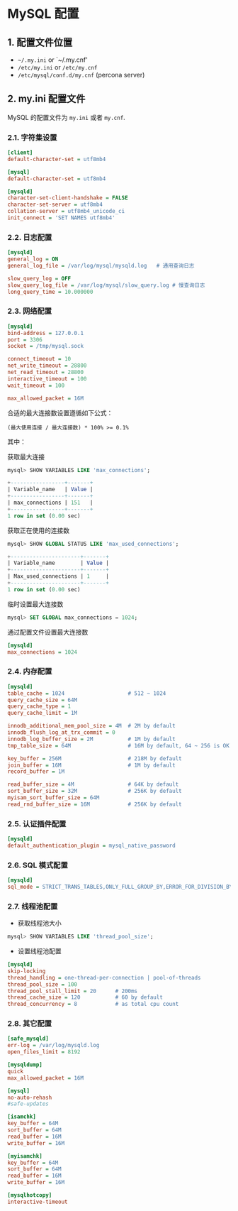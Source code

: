 # MySQL 配置

## 1. 配置文件位置

- `~/.my.ini` or `~/.my.cnf'
- `/etc/my.ini` or `/etc/my.cnf`
- `/etc/mysql/conf.d/my.cnf` (percona server)

## 2. my.ini 配置文件

MySQL 的配置文件为 `my.ini` 或者 `my.cnf`.

### 2.1. 字符集设置

```ini
[client]
default-character-set = utf8mb4

[mysql]
default-character-set = utf8mb4

[mysqld]
character-set-client-handshake = FALSE
character-set-server = utf8mb4
collation-server = utf8mb4_unicode_ci
init_connect = 'SET NAMES utf8mb4'
```

### 2.2. 日志配置

```ini
[mysqld]
general_log = ON
general_log_file = /var/log/mysql/mysqld.log   # 通用查询日志

slow_query_log = OFF
slow_query_log_file = /var/log/mysql/slow_query.log # 慢查询日志
long_query_time = 10.000000
```

### 2.3. 网络配置

```ini
[mysqld]
bind-address = 127.0.0.1
port = 3306
socket = /tmp/mysql.sock

connect_timeout = 10
net_write_timeout = 28800
net_read_timeout = 28800
interactive_timeout = 100
wait_timeout = 100

max_allowed_packet = 16M
```

合适的最大连接数设置遵循如下公式：

```plain
(最大使用连接 / 最大连接数) * 100% >= 0.1%
```

其中：

获取最大连接

```sql
mysql> SHOW VARIABLES LIKE 'max_connections';

+-----------------+-------+
| Variable_name   | Value |
+-----------------+-------+
| max_connections | 151   |
+-----------------+-------+
1 row in set (0.00 sec)
```

获取正在使用的连接数

```sql
mysql> SHOW GLOBAL STATUS LIKE 'max_used_connections';

+----------------------+-------+
| Variable_name        | Value |
+----------------------+-------+
| Max_used_connections | 1     |
+----------------------+-------+
1 row in set (0.00 sec)
```

临时设置最大连接数

```sql
mysql> SET GLOBAL max_connections = 1024;
```

通过配置文件设置最大连接数

```ini
[mysqld]
max_connections = 1024
```

### 2.4. 内存配置

```ini
[mysqld]
table_cache = 1024                    # 512 ~ 1024
query_cache_size = 64M
query_cache_type = 1
query_cache_limit = 1M

innodb_additional_mem_pool_size = 4M  # 2M by default
innodb_flush_log_at_trx_commit = 0
innodb_log_buffer_size = 2M           # 1M by default
tmp_table_size = 64M                  # 16M by default, 64 ~ 256 is OK

key_buffer = 256M                     # 218M by default
join_buffer = 16M                     # 1M by default
record_buffer = 1M

read_buffer_size = 4M                 # 64K by default
sort_buffer_size = 32M                # 256K by default
myisam_sort_buffer_size = 64M
read_rnd_buffer_size = 16M            # 256K by default
```

### 2.5. 认证插件配置

```ini
[mysqld]
default_authentication_plugin = mysql_native_password
```

### 2.6. SQL 模式配置

```ini
[mysqld]
sql_mode = STRICT_TRANS_TABLES,ONLY_FULL_GROUP_BY,ERROR_FOR_DIVISION_BY_ZERO,NO_ENGINE_SUBSTITUTION
```

### 2.7. 线程池配置

- 获取线程池大小

```sql
mysql> SHOW VARIABLES LIKE 'thread_pool_size';
```

- 设置线程池配置

```ini
[mysqld]
skip-locking
thread_handling = one-thread-per-connection | pool-of-threads
thread_pool_size = 100
thread_pool_stall_limit = 20      # 200ms
thread_cache_size = 120           # 60 by default
thread_concurrency = 8            # as total cpu count
```

### 2.8. 其它配置

```ini
[safe_mysqld]
err-log = /var/log/mysqld.log
open_files_limit = 8192

[mysqldump]
quick
max_allowed_packet = 16M

[mysql]
no-auto-rehash
#safe-updates

[isamchk]
key_buffer = 64M
sort_buffer = 64M
read_buffer = 16M
write_buffer = 16M

[myisamchk]
key_buffer = 64M
sort_buffer = 64M
read_buffer = 16M
write_buffer = 16M

[mysqlhotcopy]
interactive-timeout
```
